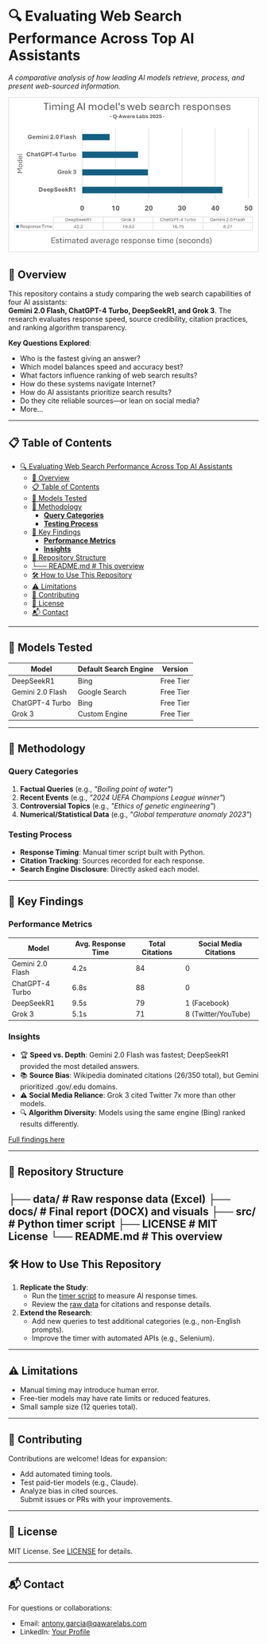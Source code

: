 # 🔍 Evaluating Web Search Performance Across Top AI Assistants

*A comparative analysis of how leading AI models retrieve, process, and present web-sourced information.*  

![AI Assistants](media/timingWebSearchResponses.png) <!-- Include a relevant banner/image -->

## 📌 Overview
This repository contains a study comparing the web search capabilities of four AI assistants:  
**Gemini 2.0 Flash, ChatGPT-4 Turbo, DeepSeekR1, and Grok 3**. The research evaluates response speed, source credibility, citation practices, and ranking algorithm transparency.  

**Key Questions Explored**: 
- Who is the fastest giving an answer? 
- Which model balances speed and accuracy best?
- What factors influence ranking of web search results?
- How do these systems navigate Internet?   
- How do AI assistants prioritize search results?  
- Do they cite reliable sources—or lean on social media? 
- More... 

---

## 📋 Table of Contents
- [🔍 Evaluating Web Search Performance Across Top AI Assistants](#-evaluating-web-search-performance-across-top-ai-assistants)
  - [📌 Overview](#-overview)
  - [📋 Table of Contents](#-table-of-contents)
  - [🤖 Models Tested](#-models-tested)
  - [🧪 Methodology](#-methodology)
    - [**Query Categories**](#query-categories)
    - [**Testing Process**](#testing-process)
  - [🚀 Key Findings](#-key-findings)
    - [**Performance Metrics**](#performance-metrics)
    - [**Insights**](#insights)
  - [📂 Repository Structure](#-repository-structure)
  - [└── README.md # This overview](#-readmemd--this-overview)
  - [🛠 How to Use This Repository](#-how-to-use-this-repository)
  - [⚠️ Limitations](#️-limitations)
  - [🤝 Contributing](#-contributing)
  - [📜 License](#-license)
  - [📬 Contact](#-contact)

---

## 🤖 Models Tested
| Model              | Default Search Engine       | Version       |
|--------------------|-----------------------------|---------------|
| DeepSeekR1         | Bing                        | Free Tier     |
| Gemini 2.0 Flash   | Google Search               | Free Tier     |
| ChatGPT-4 Turbo    | Bing                        | Free Tier     |
| Grok 3             | Custom Engine               | Free Tier     |

---

## 🧪 Methodology
### **Query Categories**
1. **Factual Queries** (e.g., *"Boiling point of water"*)  
2. **Recent Events** (e.g., *"2024 UEFA Champions League winner"*)  
3. **Controversial Topics** (e.g., *"Ethics of genetic engineering"*)  
4. **Numerical/Statistical Data** (e.g., *"Global temperature anomaly 2023"*)  

### **Testing Process**
- **Response Timing**: Manual timer script built with Python.  
- **Citation Tracking**: Sources recorded for each response.  
- **Search Engine Disclosure**: Directly asked each model.  

---

## 🚀 Key Findings
### **Performance Metrics**
| Model              | Avg. Response Time | Total Citations | Social Media Citations |
|--------------------|--------------------|-----------------|------------------------|
| Gemini 2.0 Flash   | 4.2s               | 84              | 0                      |
| ChatGPT-4 Turbo    | 6.8s               | 88              | 0                      |
| DeepSeekR1         | 9.5s               | 79              | 1 (Facebook)           |
| Grok 3             | 5.1s               | 71              | 8 (Twitter/YouTube)    |

### **Insights**
- 🏆 **Speed vs. Depth**: Gemini 2.0 Flash was fastest; DeepSeekR1 provided the most detailed answers.  
- 📚 **Source Bias**: Wikipedia dominated citations (26/350 total), but Gemini prioritized .gov/.edu domains.  
- ⚠️ **Social Media Reliance**: Grok 3 cited Twitter 7x more than other models.  
- 🔍 **Algorithm Diversity**: Models using the same engine (Bing) ranked results differently.  

[Full findings here](/docs/Evaluating_Web_Search_Performance_Across_Top_AI_Assistants.pdf)  

---

## 📂 Repository Structure

├── data/ # Raw response data (Excel)
├── docs/ # Final report (DOCX) and visuals
├── src/ # Python timer script
├── LICENSE # MIT License
└── README.md # This overview
---

## 🛠 How to Use This Repository
1. **Replicate the Study**:  
   - Run the [timer script](/src/simpleTimer.py) to measure AI response times.  
   - Review the [raw data](/data/Search_Results.xlsx) for citations and response details.  
2. **Extend the Research**:  
   - Add new queries to test additional categories (e.g., non-English prompts).  
   - Improve the timer with automated APIs (e.g., Selenium).  

---

## ⚠️ Limitations
- Manual timing may introduce human error.  
- Free-tier models may have rate limits or reduced features.  
- Small sample size (12 queries total).  

---

## 🤝 Contributing
Contributions are welcome! Ideas for expansion:  
- Add automated timing tools.  
- Test paid-tier models (e.g., Claude).  
- Analyze bias in cited sources.  
Submit issues or PRs with your improvements.  

---

## 📜 License
MIT License. See [LICENSE](/LICENSE) for details.  

---

## 📬 Contact
For questions or collaborations:  
- Email: [antony.garcia@qawarelabs.com](mailto:antony.garcia@qawarelabs.com)  
- LinkedIn: [Your Profile](https://www.linkedin.com/in/antony-garc%C3%ADa-6a2176a0/)  
